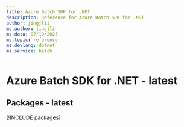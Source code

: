 ```yaml
---
title: Azure Batch SDK for .NET
description: Reference for Azure Batch SDK for .NET
author: jingjlii
ms.author: jingjli
ms.data: 07/10/2023
ms.topic: reference
ms.devlang: dotnet
ms.service: batch
---
```

# Azure Batch SDK for .NET - latest
## Packages - latest
[!INCLUDE [packages](batch-index.md)]